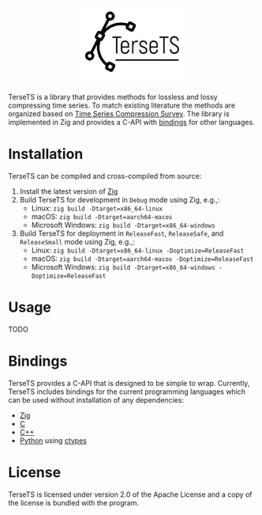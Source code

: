 <h1 align="center">
  <img src="docs/tersets.jpg" alt="TerseTS">
</h1>

TerseTS is a library that provides methods for lossless and lossy compressing time series. To match existing literature the methods are organized based on [Time Series Compression Survey](https://dl.acm.org/doi/10.1145/3560814). The library is implemented in Zig and provides a C-API with [bindings](#Installation) for other languages.

# Installation
TerseTS can be compiled and cross-compiled from source:
1. Install the latest version of [Zig](https://ziglang.org/)
2. Build TerseTS for development in `Debug` mode using Zig, e.g.,:
   - Linux: `zig build -Dtarget=x86_64-linux`
   - macOS: `zig build -Dtarget=aarch64-macos`
   - Microsoft Windows: `zig build -Dtarget=x86_64-windows`
3. Build TerseTS for deployment in `ReleaseFast`, `ReleaseSafe`, and `ReleaseSmall` mode using Zig, e.g.,:
   - Linux: `zig build -Dtarget=x86_64-linux -Doptimize=ReleaseFast`
   - macOS: `zig build -Dtarget=aarch64-macos -Doptimize=ReleaseFast`
   - Microsoft Windows: `zig build -Dtarget=x86_64-windows -Doptimize=ReleaseFast`

# Usage
TODO

# Bindings
TerseTS provides a C-API that is designed to be simple to wrap. Currently, TerseTS includes bindings for the current programming languages which can be used without installation of any dependencies:
- [Zig](tersets/capi.zig)
- [C](tersets/capi.zig)
- [C++](tersets/capi.zig)
- [Python](bindings/tersets.py) using [ctypes](https://docs.python.org/3/library/ctypes.html)

# License
TerseTS is licensed under version 2.0 of the Apache License and a copy of the license is bundled with the program.